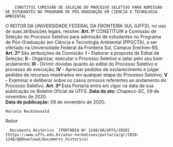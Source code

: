        CONSTITUI COMISSÃO DE SELEÇÃO DO PROCESSO SELETIVO PARA ADMISSÃO DE ESTUDANTES NO PROGRAMA DE PÓS-GRADUAÇÃO EM CIÊNCIA E TECNOLOGIA AMBIENTAL  

 O REITOR DA UNIVERSIDADE FEDERAL DA FRONTEIRA SUL (UFFS), no uso de suas atribuições legais, resolve:    **Art. 1º**  CONSTITUIR a Comissão de Seleção do Processo Seletivo para admissão de estudantes no Programa de Pós-Graduação em Ciência e Tecnologia Ambiental (PPGCTA), a ser ofertado na Universidade Federal da Fronteira Sul, *Campus*  Erechim-RS.    **Art. 2º**  São atribuições da Comissão:  **I -**  Elaborar a proposta de Edital de Seleção;  **II -**  Organizar, executar o Processo Seletivo e zelar pelo seu bom andamento;  **III -**  Dirimir dúvidas quanto ao edital do Processo Seletivo e processo de execução;  **IV -**  Apreciar pedidos de esclarecimento e julgar pedidos de recursos impetrados em qualquer etapa do Processo Seletivo;  **V -**  Examinar e deliberar sobre os casos omissos referentes ao andamento do Processo Seletivo.    **Art. 3º**  Esta Portaria entra em vigor na data de sua publicação no Boletim Oficial da UFFS.        **Data do ato:** Chapecó-SC, 09 de novembro de 2020.   
 **Data de publicação:**  09 de novembro de 2020. 

    Marcelo Recktenvald   
 Reitor 

      Documento Histórico  [PORTARIA Nº 1248/GR/UFFS/2020](https://www.uffs.edu.br/atos-normativos/portaria/gr/2020-1248/@@download/documento_historico)     
      
